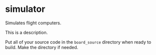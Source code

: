 # simulator
Simulates flight computers.

This is a description.

Put all of your source code in the `board_source` directory when ready to build. Make the directory if needed.
